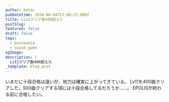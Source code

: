 ```yaml
---
author: matac
pubDatetime: 2024-08-04T22:08:23.000Z
title: Lv11クリア数400超えた
postSlug: 
featured: false
draft: false
tags:
  - beatmania
  - sound_game
ogImage: 
description: |
  Lv11クリア数400超えた
_template: blog_post
---
```


いまだに十段合格は遠いが、地力は確実に上がってきている。
Lv11を400曲クリアした。500曲クリアする頃には十段合格してるだろうか......。
EPOLISが終わる前に合格したい。